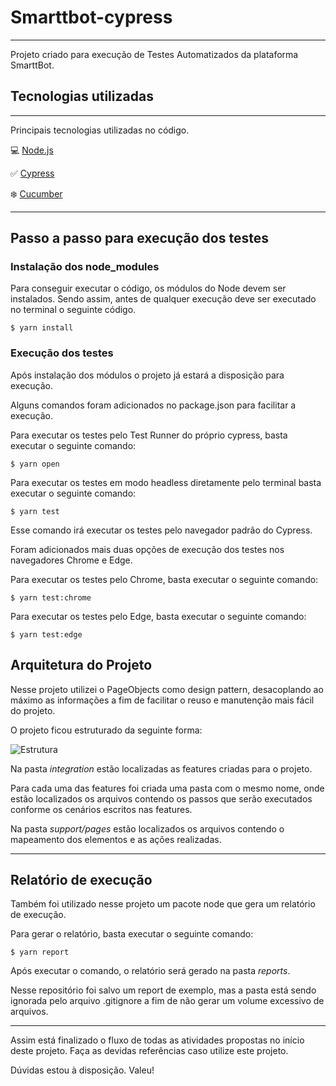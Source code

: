 # Smarttbot-cypress

---

Projeto criado para execução de Testes Automatizados da plataforma SmarttBot.

## Tecnologias utilizadas

---

Principais tecnologias utilizadas no código.

💻 [Node.js](https://nodejs.org/)

✅ [Cypress](https://www.cypress.io)

❄️ [Cucumber](https://cucumber.io)

---

## Passo a passo para execução dos testes

### Instalação dos node_modules

<!--sec data-title="Prompt: OS X and Linux" data-id="OSX_Linux_prompt" data-collapse=true ces-->

Para conseguir executar o código, os módulos do Node devem ser instalados. Sendo assim, antes de qualquer execução deve ser executado no terminal o seguinte código.

    $ yarn install

<!--endsec-->

### Execução dos testes

Após instalação dos módulos o projeto já estará a disposição para execução.

Alguns comandos foram adicionados no package.json para facilitar a execução.

<!--sec data-title="Prompt: OS X and Linux" data-id="OSX_Linux_prompt" data-collapse=true ces-->

Para executar os testes pelo Test Runner do próprio cypress, basta executar o seguinte comando:

    $ yarn open

<!--endsec-->
<!--sec data-title="Prompt: OS X and Linux" data-id="OSX_Linux_prompt" data-collapse=true ces-->

Para executar os testes em modo headless diretamente pelo terminal basta executar o seguinte comando:

    $ yarn test

<!--endsec-->

Esse comando irá executar os testes pelo navegador padrão do Cypress.

Foram adicionados mais duas opções de execução dos testes nos navegadores Chrome e Edge.

<!--sec data-title="Prompt: OS X and Linux" data-id="OSX_Linux_prompt" data-collapse=true ces-->

Para executar os testes pelo Chrome, basta executar o seguinte comando:

    $ yarn test:chrome

<!--endsec-->

<!--sec data-title="Prompt: OS X and Linux" data-id="OSX_Linux_prompt" data-collapse=true ces-->

Para executar os testes pelo Edge, basta executar o seguinte comando:

    $ yarn test:edge

## <!--endsec-->

## Arquitetura do Projeto

Nesse projeto utilizei o PageObjects como design pattern, desacoplando ao máximo as informações a fim de facilitar o reuso e manutenção mais fácil do projeto.

O projeto ficou estruturado da seguinte forma:

![Estrutura](https://imgur.com/qwcBIDY.jpg)

Na pasta _integration_ estão localizadas as features criadas para o projeto.

Para cada uma das features foi criada uma pasta com o mesmo nome, onde estão localizados os arquivos contendo os passos que serão executados conforme os cenários escritos nas features.

Na pasta _support/pages_ estão localizados os arquivos contendo o mapeamento dos elementos e as ações realizadas.

---

## Relatório de execução

Também foi utilizado nesse projeto um pacote node que gera um relatório de execução.

<!--sec data-title="Prompt: OS X and Linux" data-id="OSX_Linux_prompt" data-collapse=true ces-->

Para gerar o relatório, basta executar o seguinte comando:

    $ yarn report

<!--endsec-->

Após executar o comando, o relatório será gerado na pasta _reports_.

Nesse repositório foi salvo um report de exemplo, mas a pasta está sendo ignorada pelo arquivo .gitignore a fim de não gerar um volume excessivo de arquivos.

---

Assim está finalizado o fluxo de todas as atividades propostas no início deste projeto. Faça as devidas referências caso utilize este projeto.

Dúvidas estou à disposição. Valeu!
